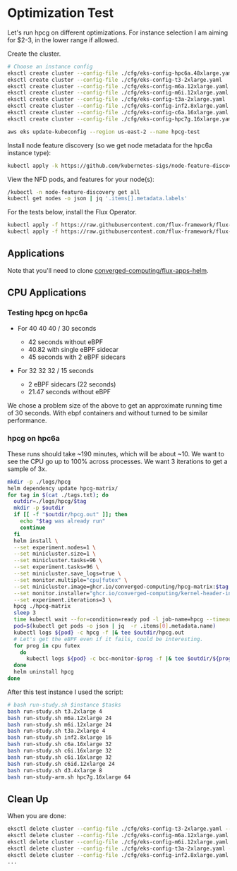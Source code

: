 # Optimization Test

Let's run hpcg on different optimizations. For instance selection I am aiming for $2-3, in the lower range if allowed.

Create the cluster.

```bash
# Choose an instance config
eksctl create cluster --config-file ./cfg/eks-config-hpc6a.48xlarge.yaml
eksctl create cluster --config-file ./cfg/eks-config-t3-2xlarge.yaml
eksctl create cluster --config-file ./cfg/eks-config-m6a.12xlarge.yaml
eksctl create cluster --config-file ./cfg/eks-config-m6i.12xlarge.yaml
eksctl create cluster --config-file ./cfg/eks-config-t3a-2xlarge.yaml
eksctl create cluster --config-file ./cfg/eks-config-inf2.8xlarge.yaml
eksctl create cluster --config-file ./cfg/eks-config-c6a.16xlarge.yaml
eksctl create cluster --config-file ./cfg/eks-config-hpc7g.16xlarge.yaml

aws eks update-kubeconfig --region us-east-2 --name hpcg-test
```

Install node feature discovery (so we get node metadata for the hpc6a instance type):

```bash
kubectl apply -k https://github.com/kubernetes-sigs/node-feature-discovery/deployment/overlays/default?ref=v0.17.3
```

View the NFD pods, and features for your node(s):

```bash
/kubectl -n node-feature-discovery get all
kubectl get nodes -o json | jq '.items[].metadata.labels'
```

For the tests below, install the Flux Operator.

```bash
kubectl apply -f https://raw.githubusercontent.com/flux-framework/flux-operator/refs/heads/main/examples/dist/flux-operator.yaml
kubectl apply -f https://raw.githubusercontent.com/flux-framework/flux-operator/refs/heads/main/examples/dist/flux-operator-arm.yaml
```

## Applications

Note that you'll need to clone [converged-computing/flux-apps-helm](https://github.com/converged-computing/flux-apps-helm).

## CPU Applications

### Testing hpcg on hpc6a

- For 40 40 40 / 30 seconds
  - 42 seconds without eBPF
  - 40.82 with single eBPF sidecar
  - 45 seconds with 2 eBPF sidecars

- For 32 32 32 / 15 seconds
  - 2 eBPF sidecars (22 seconds)
  - 21.47 seconds without eBPF

We chose a problem size of the above to get an approximate running time of 30 seconds. With ebpf containers and without turned to be similar performance.

### hpcg on hpc6a

These runs should take ~190 minutes, which will be about ~10. We want to see the CPU go up to 100% across processes. We want 3 iterations to get a sample of 3x.

```bash
mkdir -p ./logs/hpcg
helm dependency update hpcg-matrix/
for tag in $(cat ./tags.txt); do
  outdir=./logs/hpcg/$tag
  mkdir -p $outdir
  if [[ -f "$outdir/hpcg.out" ]]; then
    echo "$tag was already run"
    continue
  fi
  helm install \
  --set experiment.nodes=1 \
  --set minicluster.size=1 \
  --set minicluster.tasks=96 \
  --set experiment.tasks=96 \
  --set minicluster.save_logs=true \
  --set monitor.multiple="cpu|futex" \
  --set minicluster.image=ghcr.io/converged-computing/hpcg-matrix:$tag \
  --set monitor.installer="ghcr.io/converged-computing/kernel-header-installer:fedora43" \
  --set experiment.iterations=3 \
  hpcg ./hpcg-matrix
  sleep 3
  time kubectl wait --for=condition=ready pod -l job-name=hpcg --timeout=600s
  pod=$(kubectl get pods -o json | jq  -r .items[0].metadata.name)
  kubectl logs ${pod} -c hpcg -f |& tee $outdir/hpcg.out
  # Let's get the eBPF even if it fails, could be interesting.
  for prog in cpu futex
    do
      kubectl logs ${pod} -c bcc-monitor-$prog -f |& tee $outdir/${prog}.out    
  done
  helm uninstall hpcg
done
```

After this test instance I used the script:

```bash
# bash run-study.sh $instance $tasks
bash run-study.sh t3.2xlarge 4
bash run-study.sh m6a.12xlarge 24
bash run-study.sh m6i.12xlarge 24
bash run-study.sh t3a.2xlarge 4
bash run-study.sh inf2.8xlarge 16
bash run-study.sh c6a.16xlarge 32
bash run-study.sh c6i.16xlarge 32
bash run-study.sh c6i.16xlarge 32
bash run-study.sh c6id.12xlarge 24
bash run-study.sh d3.4xlarge 8
bash run-study-arm.sh hpc7g.16xlarge 64
```

## Clean Up

When you are done:

```bash
eksctl delete cluster --config-file ./cfg/eks-config-t3-2xlarge.yaml --wait
eksctl delete cluster --config-file ./cfg/eks-config-m6a.12xlarge.yaml --wait
eksctl delete cluster --config-file ./cfg/eks-config-m6i.12xlarge.yaml --wait
eksctl delete cluster --config-file ./cfg/eks-config-t3a-2xlarge.yaml --wait
eksctl delete cluster --config-file ./cfg/eks-config-inf2.8xlarge.yaml --wait
...
```
